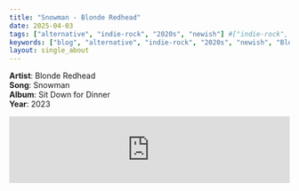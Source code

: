 ```yaml
---
title: "Snowman - Blonde Redhead"
date: 2025-04-03
tags: ["alternative", "indie-rock", "2020s", "newish"] #["indie-rock", "alterative", "rock", "lo-fi", "new", "60s", "70s", "80s", "90s", "2000s", "2010s", "2020s"]
keywords: ["blog", "alternative", "indie-rock", "2020s", "newish", "Blonde Redhead", "indie", "Snowman"] 
layout: single_about
---
```


**Artist**: Blonde Redhead \
**Song**: Snowman \
**Album**: Sit Down for Dinner \
**Year**: 2023

<iframe style="border: 0; width: 100%; height: 120px;" src="https://bandcamp.com/EmbeddedPlayer/album=765368802/size=large/bgcol=ffffff/linkcol=0687f5/tracklist=false/artwork=small/track=3518392031/transparent=true/" seamless><a href="https://blonderedhead.bandcamp.com/album/sit-down-for-dinner">Sit Down for Dinner by Blonde Redhead</a></iframe>